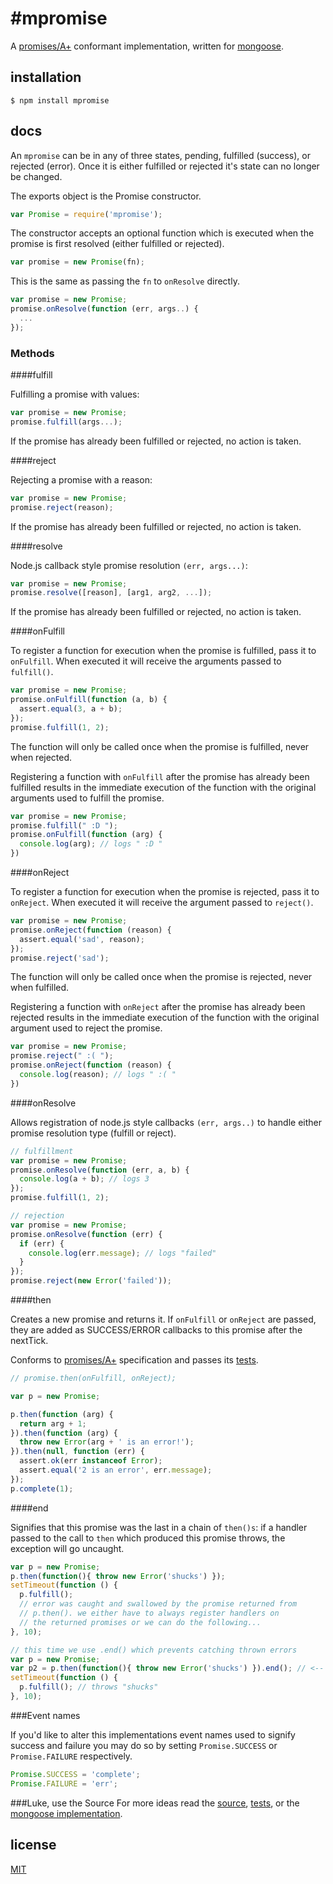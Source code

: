 #mpromise
==========

A [promises/A+](https://github.com/promises-aplus/promises-spec) conformant implementation, written for [mongoose](http://mongoosejs.com).

## installation

```
$ npm install mpromise
```

## docs

An `mpromise` can be in any of three states, pending, fulfilled (success), or rejected (error). Once it is either fulfilled or rejected it's state can no longer be changed.

The exports object is the Promise constructor.

```js
var Promise = require('mpromise');
```

The constructor accepts an optional function which is executed when the promise is first resolved (either fulfilled or rejected).

```js
var promise = new Promise(fn);
```

This is the same as passing the `fn` to `onResolve` directly.

```js
var promise = new Promise;
promise.onResolve(function (err, args..) {
  ...
});
```

### Methods

####fulfill

Fulfilling a promise with values:

```js
var promise = new Promise;
promise.fulfill(args...);
```

If the promise has already been fulfilled or rejected, no action is taken.

####reject

Rejecting a promise with a reason:

```js
var promise = new Promise;
promise.reject(reason);
```

If the promise has already been fulfilled or rejected, no action is taken.

####resolve

Node.js callback style promise resolution `(err, args...)`:

```js
var promise = new Promise;
promise.resolve([reason], [arg1, arg2, ...]);
```

If the promise has already been fulfilled or rejected, no action is taken.

####onFulfill

To register a function for execution when the promise is fulfilled, pass it to `onFulfill`. When executed it will receive the arguments passed to `fulfill()`.

```js
var promise = new Promise;
promise.onFulfill(function (a, b) {
  assert.equal(3, a + b);
});
promise.fulfill(1, 2);
```

The function will only be called once when the promise is fulfilled, never when rejected.

Registering a function with `onFulfill` after the promise has already been fulfilled results in the immediate execution of the function with the original arguments used to fulfill the promise.

```js
var promise = new Promise;
promise.fulfill(" :D ");
promise.onFulfill(function (arg) {
  console.log(arg); // logs " :D "
})
```

####onReject

To register a function for execution when the promise is rejected, pass it to `onReject`. When executed it will receive the argument passed to `reject()`.

```js
var promise = new Promise;
promise.onReject(function (reason) {
  assert.equal('sad', reason);
});
promise.reject('sad');
```

The function will only be called once when the promise is rejected, never when fulfilled.

Registering a function with `onReject` after the promise has already been rejected results in the immediate execution of the function with the original argument used to reject the promise.

```js
var promise = new Promise;
promise.reject(" :( ");
promise.onReject(function (reason) {
  console.log(reason); // logs " :( "
})
```

####onResolve

Allows registration of node.js style callbacks `(err, args..)` to handle either promise resolution type (fulfill or reject).

```js
// fulfillment
var promise = new Promise;
promise.onResolve(function (err, a, b) {
  console.log(a + b); // logs 3
});
promise.fulfill(1, 2);

// rejection
var promise = new Promise;
promise.onResolve(function (err) {
  if (err) {
    console.log(err.message); // logs "failed"
  }
});
promise.reject(new Error('failed'));
```

####then

Creates a new promise and returns it. If `onFulfill` or `onReject` are passed, they are added as SUCCESS/ERROR callbacks to this promise after the nextTick.

Conforms to [promises/A+](https://github.com/promises-aplus/promises-spec) specification and passes its [tests](https://github.com/promises-aplus/promises-tests).

```js
// promise.then(onFulfill, onReject);

var p = new Promise;

p.then(function (arg) {
  return arg + 1;
}).then(function (arg) {
  throw new Error(arg + ' is an error!');
}).then(null, function (err) {
  assert.ok(err instanceof Error);
  assert.equal('2 is an error', err.message);
});
p.complete(1);
```

####end

Signifies that this promise was the last in a chain of `then()s`: if a handler passed to the call to `then` which produced this promise throws, the exception will go uncaught.

```js
var p = new Promise;
p.then(function(){ throw new Error('shucks') });
setTimeout(function () {
  p.fulfill();
  // error was caught and swallowed by the promise returned from
  // p.then(). we either have to always register handlers on
  // the returned promises or we can do the following...
}, 10);

// this time we use .end() which prevents catching thrown errors
var p = new Promise;
var p2 = p.then(function(){ throw new Error('shucks') }).end(); // <--
setTimeout(function () {
  p.fulfill(); // throws "shucks"
}, 10);
```

###Event names

If you'd like to alter this implementations event names used to signify success and failure you may do so by setting `Promise.SUCCESS` or `Promise.FAILURE` respectively.

```js
Promise.SUCCESS = 'complete';
Promise.FAILURE = 'err';
```

###Luke, use the Source
For more ideas read the [source](https://github.com/aheckmann/mpromise/blob/master/lib), [tests](https://github.com/aheckmann/mpromise/blob/master/test), or the [mongoose implementation](https://github.com/LearnBoost/mongoose/blob/3.6x/lib/promise.js).

## license

[MIT](https://github.com/aheckmann/mpromise/blob/master/LICENSE)
